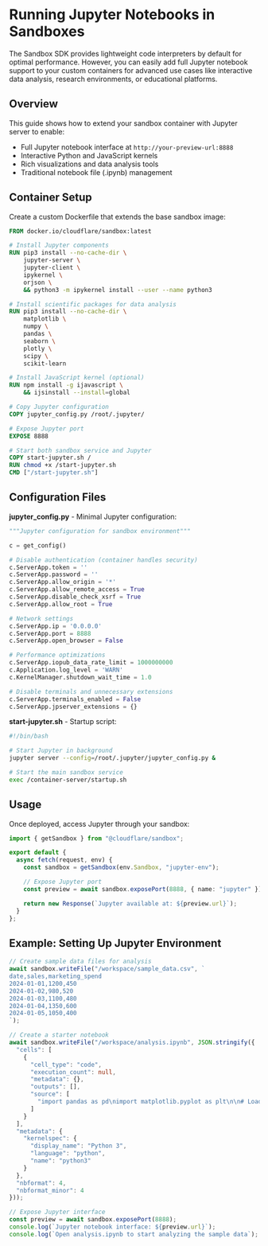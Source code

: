 # Running Jupyter Notebooks in Sandboxes

The Sandbox SDK provides lightweight code interpreters by default for optimal performance. However, you can easily add full Jupyter notebook support to your custom containers for advanced use cases like interactive data analysis, research environments, or educational platforms.

## Overview

This guide shows how to extend your sandbox container with Jupyter server to enable:
- Full Jupyter notebook interface at `http://your-preview-url:8888`
- Interactive Python and JavaScript kernels
- Rich visualizations and data analysis tools
- Traditional notebook file (.ipynb) management

## Container Setup

Create a custom Dockerfile that extends the base sandbox image:

```dockerfile
FROM docker.io/cloudflare/sandbox:latest

# Install Jupyter components
RUN pip3 install --no-cache-dir \
    jupyter-server \
    jupyter-client \
    ipykernel \
    orjson \
    && python3 -m ipykernel install --user --name python3

# Install scientific packages for data analysis
RUN pip3 install --no-cache-dir \
    matplotlib \
    numpy \
    pandas \
    seaborn \
    plotly \
    scipy \
    scikit-learn

# Install JavaScript kernel (optional)
RUN npm install -g ijavascript \
    && ijsinstall --install=global

# Copy Jupyter configuration
COPY jupyter_config.py /root/.jupyter/

# Expose Jupyter port
EXPOSE 8888

# Start both sandbox service and Jupyter
COPY start-jupyter.sh /
RUN chmod +x /start-jupyter.sh
CMD ["/start-jupyter.sh"]
```

## Configuration Files

**jupyter_config.py** - Minimal Jupyter configuration:

```python
"""Jupyter configuration for sandbox environment"""

c = get_config()

# Disable authentication (container handles security)
c.ServerApp.token = ''
c.ServerApp.password = ''
c.ServerApp.allow_origin = '*'
c.ServerApp.allow_remote_access = True
c.ServerApp.disable_check_xsrf = True
c.ServerApp.allow_root = True

# Network settings
c.ServerApp.ip = '0.0.0.0'
c.ServerApp.port = 8888
c.ServerApp.open_browser = False

# Performance optimizations
c.ServerApp.iopub_data_rate_limit = 1000000000
c.Application.log_level = 'WARN'
c.KernelManager.shutdown_wait_time = 1.0

# Disable terminals and unnecessary extensions
c.ServerApp.terminals_enabled = False
c.ServerApp.jpserver_extensions = {}
```

**start-jupyter.sh** - Startup script:

```bash
#!/bin/bash

# Start Jupyter in background
jupyter server --config=/root/.jupyter/jupyter_config.py &

# Start the main sandbox service
exec /container-server/startup.sh
```

## Usage

Once deployed, access Jupyter through your sandbox:

```typescript
import { getSandbox } from "@cloudflare/sandbox";

export default {
  async fetch(request, env) {
    const sandbox = getSandbox(env.Sandbox, "jupyter-env");

    // Expose Jupyter port
    const preview = await sandbox.exposePort(8888, { name: "jupyter" });

    return new Response(`Jupyter available at: ${preview.url}`);
  }
};
```

## Example: Setting Up Jupyter Environment

```typescript
// Create sample data files for analysis
await sandbox.writeFile("/workspace/sample_data.csv", `
date,sales,marketing_spend
2024-01-01,1200,450
2024-01-02,980,520
2024-01-03,1100,480
2024-01-04,1350,600
2024-01-05,1050,400
`);

// Create a starter notebook
await sandbox.writeFile("/workspace/analysis.ipynb", JSON.stringify({
  "cells": [
    {
      "cell_type": "code",
      "execution_count": null,
      "metadata": {},
      "outputs": [],
      "source": [
        "import pandas as pd\nimport matplotlib.pyplot as plt\n\n# Load the sample data\ndf = pd.read_csv('sample_data.csv')\nprint(\"Data loaded successfully!\")\ndf.head()"
      ]
    }
  ],
  "metadata": {
    "kernelspec": {
      "display_name": "Python 3",
      "language": "python",
      "name": "python3"
    }
  },
  "nbformat": 4,
  "nbformat_minor": 4
}));

// Expose Jupyter interface
const preview = await sandbox.exposePort(8888);
console.log(`Jupyter notebook interface: ${preview.url}`);
console.log(`Open analysis.ipynb to start analyzing the sample data`);
```
